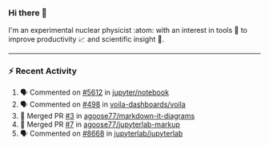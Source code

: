 ### Hi there 👋
I'm an experimental nuclear physicist :atom: with an interest in tools :wrench: to improve productivity :chart_with_upwards_trend: and scientific insight :telescope:.
<!--
**agoose77/agoose77** is a ✨ _special_ ✨ repository because its `README.md` (this file) appears on your GitHub profile.

Here are some ideas to get you started:

- 🔭 I’m currently working on ...
- 🌱 I’m currently learning ...
- 👯 I’m looking to collaborate on ...
- 🤔 I’m looking for help with ...
- 💬 Ask me about ...
- 📫 How to reach me: ...
- 😄 Pronouns: ...
- ⚡ Fun fact: ...
-->

---
### :zap: Recent Activity
<!--START_SECTION:activity-->
1. 🗣 Commented on [#5612](https://github.com//jupyter/notebook/issues/5612) in [jupyter/notebook](https://github.com//jupyter/notebook)
2. 🗣 Commented on [#498](https://github.com//voila-dashboards/voila/issues/498) in [voila-dashboards/voila](https://github.com//voila-dashboards/voila)
3. 🎉 Merged PR [#3](https://github.com//agoose77/markdown-it-diagrams/pull/3) in [agoose77/markdown-it-diagrams](https://github.com//agoose77/markdown-it-diagrams)
4. 🎉 Merged PR [#7](https://github.com//agoose77/jupyterlab-markup/pull/7) in [agoose77/jupyterlab-markup](https://github.com//agoose77/jupyterlab-markup)
5. 🗣 Commented on [#8668](https://github.com//jupyterlab/jupyterlab/issues/8668) in [jupyterlab/jupyterlab](https://github.com//jupyterlab/jupyterlab)
<!--END_SECTION:activity-->
